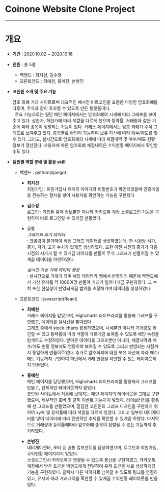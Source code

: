 # Coinone Website Clone Project
___
# 개요
- **기간** : 2020.10.02 ~ 2020.10.16
- **인원** : 총 5명
  - 백엔드 : 최지선, 김수정
  - 프론트엔드 : 최예원, 홍예찬, 손병진
  
- **코인원 소개 및 주요 기능**

  암호 화폐 거래 사이트로써 대표적인 예시인 비트코인을 포함한 다양한 암호화폐를 다루며, 주식과 같이 투자할 수 있도록 만든 플랫폼이다.<br>
  &nbsp;&nbsp;주요 기능으로는 일단 메인 페이지에서는 암호화폐의 시세에 따라 그래프를 보여주고 있다. 상한가, 하한가에 따라 색깔을 다르게 했으며 등락률, 거래량과 같은 기준에 따라 종목이 정렬되는 기능이 있다. 거래소 페이지에서는 암호 화폐가 주식 그래프로 보여주고 있다. 종목별로 확인이 가능하며 보유 자산에 따라 매수/매도를 할 수 있다. 그리고, 실시간으로 암호화폐의 시세에 따라 체결내역 및 매수/매도 현황 정보가 갱신된다. 사용자에 따른 암호화폐 체결내역은 수익현황 페이지에서 확인할 수도 있다.

- **팀원별 역할 분배 및 활용 skill**
  - 백엔드 : python(django)
    - **최지선**<br>
      회원가입 : 회원가입시 유저의 아이디와 비밀번호가 확인되었을때 인증메일을 전송하는 절차를 넣어 사용자를 확인하는 기능을 구현했다      
    
    - **김수정**<br>
      로그인 : 가입된 유저 정보뿐만 아니라 카카오톡 계정 소셜로그인 기능을 구현하여 바로 로그인할 수 있게끔 만들었다.
      
    - 공통<br>
      _그래프의 과거 데이터_<br>
      : 크롤링이 불가하여 직접 그래프 데이터를 생성하였는데, 한 시점당 시가, 종가, 저가, 고가 수치가 있게끔 생성하였다. 또한 이전 시전의 종가가 다음 시점의 시가가 될 수 있게끔 데이터를 만들어 주식 그래프가 만들어질 수 있게끔 데이터를 마련하였다.
      
      _실시간 가상 거래 데이터 생성_<br>
      : 실시간으로 거래가 되며 해당 데이터가 웹에서 반영되기 때문에 백엔드에서 가상 유저를 약 1000여명 만들어 거래가 일어나게끔 구현하였다.
      그 수치 또한 현실성이 반영되게끔 범위를 조정해가며 데이터를 생성하였다.
    
  - 프론트엔드 : javascript(React)
    - **최예원**<br>
      거래소 페이지를 맡았으며, Highcharts 라이브러리를 활용해 그래프를 구현했고, 데이터를 실시간을 받아왔다.<br>
      그래프 중에서 stock charts 활용하였으며, 시세뿐만 아니라 거래량도 확인할 수 있고 등략률에 따라 색깔이 다르게끔 보여질 수 있도록 해당 속성을 탐색하고 수정하였다.
      받아온 데이터를 그래프뿐만 아니라, 채결내역과 매수/매도 현황 정보에도 연동하여 보여질 수 있도록 그리고 반영되는 시점까지 동일하게 만들어주었다.
      추가로 암호화폐에 대한 보유 자산에 따라 매수/매도 기능까지 구현하여 하단에서 거래 현황을 확인할 수 있는 레이아웃까지 만들었다. 
      
    - **홍예찬**<br>
      메인 페이지를 담당했으며, Highcharts 라이브러리를 활용해서 그래프를 만들고, 전체적인 레이아웃까지 맡았다.<br>
      코인원 사이트에서 처음에 보여지는 메인 페이지의 레이아웃을 그대로 구현했으며, 세부적인 호버 및 클릭 이벤트 기능까지 넣었다.
      라이브러리를 활용해 선 그래프를 만들었으며, 깔끔한 코인원의 그래프 디자인을 구현하기 위하여 xy축 및 등락률에 따라 색깔을 다르게 넣었다. 
      그리고 일부러 네이게이터를 넣어 데이터에 따라 전반적인 추세를 확인할 수 있게끔 하였다. 마지막으로 거래량과 등락률에따라 암호화폐 종목이 정렬될 수 있는 기능까지 추가하였다.
      
    - **손병진**<br>
      네비게이션바, 푸터 등 공통 컴포넌트를 담당하였으며, 로그인과 회원가입, 수익현황 페이지까지 맡았다.<br>
      소셜로그인시 카카오톡과 연결될 수 있도록 통신을 구현하였고, 카카오톡 계정에서 받은 토큰을 백엔드에게 전달하여 유저 토큰을 새로 생성하게끔 기능을 구현하였다.
      클릭시 다른 페이지로 넘어갈 수 있도록 링크를 연결하였고, 유저에 따라 거래내역을 확인할 수 있게끔 수익현황 레이아웃을 만들었다.
      


